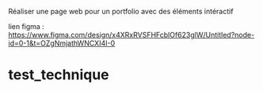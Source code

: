 Réaliser une page web pour un portfolio avec des éléments intéractif

lien figma : https://www.figma.com/design/x4XRxRVSFHFcblOf623glW/Untitled?node-id=0-1&t=OZgNmjathWNCXI4I-0

# test_technique
